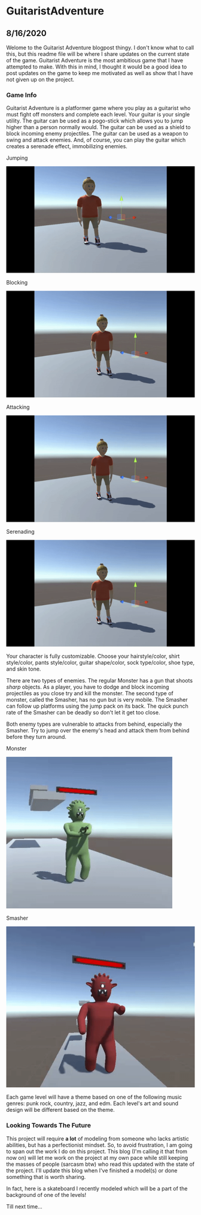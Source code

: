 # GuitaristAdventure

## 8/16/2020

Welome to the Guitarist Adventure blogpost thingy. I don't know what to call this, but this readme file will be where I share updates on the current state of the game. Guitarist Adventure is the most ambitious game that I have attempted to make. With this in mind, I thought it would be a good idea to post updates on the game to keep me motivated as well as show that I have not given up on the project. 

### Game Info
Guitarist Adventure is a platformer game where you play as a guitarist who must fight off monsters and complete each level. Your guitar is your single utility. The guitar can be used as a pogo-stick which allows you to jump higher than a person normally would. The guitar can be used as a shield to block incoming enemy projectiles. The guitar can be used as a weapon to swing and attack enemies. And, of course, you can play the guitar which creates a serenade effect, immobilizing enemies. 

Jumping

![Image of Jump](ReadMeFiles/Images/GA_Jump.gif)

Blocking

![Image of Block](ReadMeFiles/Images/GA_Block.gif)

Attacking

![Image of Attack](ReadMeFiles/Images/GA_Swing.gif)

Serenading

![Image of Serenade](ReadMeFiles/Images/GA_Serenade.gif)

Your character is fully customizable. Choose your hairstyle/color, shirt style/color, pants style/color, guitar shape/color, sock type/color, shoe type, and skin tone.

There are two types of enemies. The regular Monster has a gun that shoots *sharp* objects. As a player, you have to dodge and block incoming projectiles as you close try and kill the monster. The second type of monster, called the Smasher, has no gun but is very mobile. The Smasher can follow up platforms using the jump pack on its back. The quick punch rate of the Smasher can be deadly so don't let it get too close.

Both enemy types are vulnerable to attacks from behind, especially the Smasher. Try to jump over the enemy's head and attack them from behind before they turn around.

Monster 

![Image of Monster](ReadMeFiles/Images/GA_Monster.gif)

Smasher

![Image of Smasher](ReadMeFiles/Images/GA_Smasher.gif)

Each game level will have a theme based on one of the following music genres: punk rock, country, jazz, and edm. Each level's art and sound design will be different based on the theme. 

### Looking Towards The Future
This project will require **a lot** of modeling from someone who lacks artistic abilities, but has a perfectionist mindset. So, to avoid frustration, I am going to span out the work I do on this project. This blog (I'm calling it that from now on) will let me work on the project at my own pace while still keeping the masses of people (sarcasm btw) who read this updated with the state of the project. I'll update this blog when I've finished a model(s) or done something that is worth sharing. 

In fact, here is a skateboard I recently modeled which will be a part of the background of one of the levels!


Till next time...
